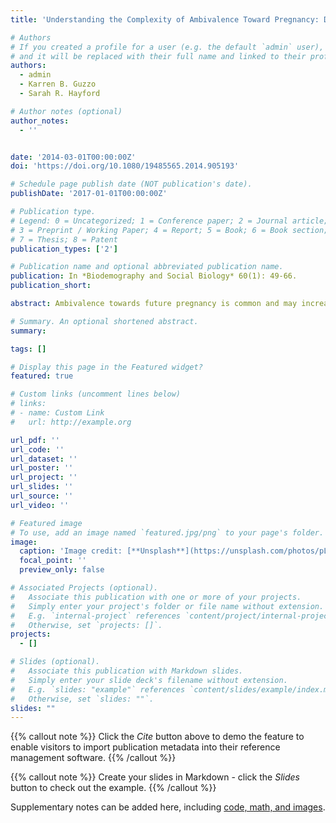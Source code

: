 ```yaml
---
title: 'Understanding the Complexity of Ambivalence Toward Pregnancy: Does It Predict Inconsistent Use of Contraception?'

# Authors
# If you created a profile for a user (e.g. the default `admin` user), write the username (folder name) here
# and it will be replaced with their full name and linked to their profile.
authors:
  - admin
  - Karren B. Guzzo
  - Sarah R. Hayford

# Author notes (optional)
author_notes:
  - ''


date: '2014-03-01T00:00:00Z'
doi: 'https://doi.org/10.1080/19485565.2014.905193'

# Schedule page publish date (NOT publication's date).
publishDate: '2017-01-01T00:00:00Z'

# Publication type.
# Legend: 0 = Uncategorized; 1 = Conference paper; 2 = Journal article;
# 3 = Preprint / Working Paper; 4 = Report; 5 = Book; 6 = Book section;
# 7 = Thesis; 8 = Patent
publication_types: ['2']

# Publication name and optional abbreviated publication name.
publication: In *Biodemography and Social Biology* 60(1): 49-66.
publication_short: 

abstract: Ambivalence towards future pregnancy is common and may increase the risk of unprotected sex and unintended pregnancy. We propose that ambivalent attitudes toward pregnancy consist of subtypes that are differentially associated with contraceptive use. Using data from a nationally representative survey of unmarried young adults (N = 1,147), we constructed four categories of ambivalence based on attitudes toward a hypothetical pregnancy. Multivariate analyses examined characteristics of ambivalence and the association between ambivalence and contraceptive use. Approximately one third of sexually active unmarried young adults are ambivalent about pregnancy. Having positive ambivalence (important to avoid a pregnancy but would be happy if it occurred) is associated with age, gender, education, and Hispanic origin. Although ambivalence toward pregnancy is associated with lower contraceptive use, this is true only among women with negative ambivalence (not important to avoid a pregnancy but would be unhappy if a pregnancy occurred). Attitudes toward pregnancy are multifaceted, and a more nuanced understanding of women’s attitudes toward pregnancy can help target prevention programs and related policies for women at risk of unintended pregnancy.

# Summary. An optional shortened abstract.
summary: 

tags: []

# Display this page in the Featured widget?
featured: true

# Custom links (uncomment lines below)
# links:
# - name: Custom Link
#   url: http://example.org

url_pdf: ''
url_code: ''
url_dataset: ''
url_poster: ''
url_project: ''
url_slides: ''
url_source: ''
url_video: ''

# Featured image
# To use, add an image named `featured.jpg/png` to your page's folder.
image:
  caption: 'Image credit: [**Unsplash**](https://unsplash.com/photos/pLCdAaMFLTE)'
  focal_point: ''
  preview_only: false

# Associated Projects (optional).
#   Associate this publication with one or more of your projects.
#   Simply enter your project's folder or file name without extension.
#   E.g. `internal-project` references `content/project/internal-project/index.md`.
#   Otherwise, set `projects: []`.
projects:
  - []

# Slides (optional).
#   Associate this publication with Markdown slides.
#   Simply enter your slide deck's filename without extension.
#   E.g. `slides: "example"` references `content/slides/example/index.md`.
#   Otherwise, set `slides: ""`.
slides: ""
---
```


{{% callout note %}}
Click the _Cite_ button above to demo the feature to enable visitors to import publication metadata into their reference management software.
{{% /callout %}}

{{% callout note %}}
Create your slides in Markdown - click the _Slides_ button to check out the example.
{{% /callout %}}

Supplementary notes can be added here, including [code, math, and images](https://wowchemy.com/docs/writing-markdown-latex/).
